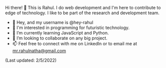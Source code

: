 Hi there! 👋 This is Rahul. I do web development and I'm here to contribute to edge of technology. I like to be part of the research and development team.

- 👋 Hey, and my username is @hey-rahul
- 👀 I'm interested in programming for futuristic technology.
- 🌱 I’m currently learning JavaScript and Python.
- 💞️ I’m looking to collaborate on any big project.
- 📫 Feel free to connect with me on LinkedIn or to email me at mr.rahulnatha@gmail.com  <a href="https://www.youtube.com/channel/UC-Fl6md-bIVgAshzwqmIqVw"><img src="" alt="" height="12px"></a>

(Last updated: 2/5/2022)



<!---
hey-rahul/hey-rahul is a ✨ special ✨ repository because its `README.md` (this file) appears on your GitHub profile.
You can click the Preview link to take a look at your changes.

- 👋 Hi, I’m @hey-rahul
- 👀 I’m interested in ...
- 🌱 I’m currently learning ...
- 💞️ I’m looking to collaborate on ...
- 📫 How to reach me ...

--->
